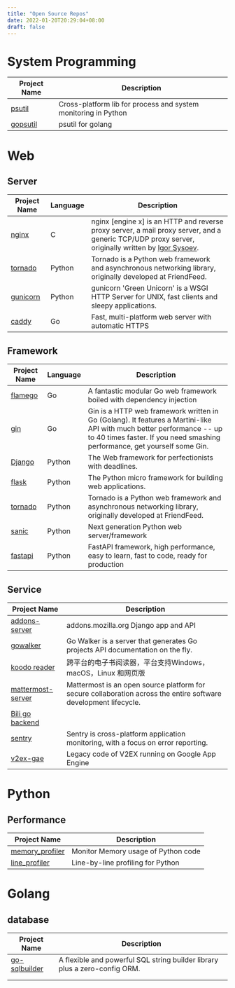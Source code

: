 ```yaml
---
title: "Open Source Repos"
date: 2022-01-20T20:29:04+08:00
draft: false
---
```


# System Programming

| Project Name                                   | Description                                                  |
| ---------------------------------------------- | ------------------------------------------------------------ |
| [psutil](https://github.com/giampaolo/psutil)  | Cross-platform lib for process and system monitoring in Python |
| [gopsutil](https://github.com/shirou/gopsutil) | psutil for golang                                            |

# Web

## Server

| Project Name                                     | Language | Description                                                  |
| ------------------------------------------------ | -------- | ------------------------------------------------------------ |
| [nginx](https://github.com/nginx/nginx)          | C        | nginx [engine x] is an HTTP and reverse proxy server, a mail proxy server, and a generic TCP/UDP proxy server, originally written by [Igor Sysoev](http://sysoev.ru/en/). |
| [tornado](https://github.com/tornadoweb/tornado) | Python   | Tornado is a Python web framework and asynchronous networking library, originally developed at FriendFeed. |
| [gunicorn](https://github.com/benoitc/gunicorn)  | Python   | gunicorn 'Green Unicorn' is a WSGI HTTP Server for UNIX, fast clients and sleepy applications. |
| [caddy](https://github.com/caddyserver/caddy)    | Go       | Fast, multi-platform web server with automatic HTTPS         |



## Framework

| Project Name                                     | Language | Description                                                  |
| ------------------------------------------------ | -------- | ------------------------------------------------------------ |
| [flamego](https://github.com/flamego/flamego)    | Go       | A fantastic modular Go web framework boiled with dependency injection |
| [gin](https://github.com/gin-gonic/gin)          | Go       | Gin is a HTTP web framework written in Go (Golang). It features a Martini-like API with much better performance -- up to 40 times faster. If you need smashing performance, get yourself some Gin. |
| [Django](https://github.com/django/django)       | Python   | The Web framework for perfectionists with deadlines.         |
| [flask](https://github.com/pallets/flask)        | Python   | The Python micro framework for building web applications.    |
| [tornado](https://github.com/tornadoweb/tornado) | Python   | Tornado is a Python web framework and asynchronous networking library, originally developed at FriendFeed. |
| [sanic](https://github.com/sanic-org/sanic)      | Python   | Next generation Python web server/framework                  |
| [fastapi](https://github.com/tiangolo/fastapi)   | Python   | FastAPI framework, high performance, easy to learn, fast to code, ready for production |



## Service

| Project Name                                                 | Description                                                  |
| ------------------------------------------------------------ | ------------------------------------------------------------ |
| [addons-server](https://github.com/mozilla/addons-server)    | addons.mozilla.org Django app and API                        |
| [gowalker](https://github.com/unknwon/gowalker)              | Go Walker is a server that generates Go projects API documentation on the fly. |
| [koodo reader](https://gitee.com/troyeguo/koodo-reader)      | 跨平台的电子书阅读器，平台支持Windows，macOS，Linux 和网页版 |
| [mattermost-server](https://github.com/mattermost/mattermost-server.git) | Mattermost is an open source platform for secure collaboration across the entire software development lifecycle. |
| [Bili go backend](https://github.com/changwh/go-common)      |                                                              |
| [sentry](https://github.com/getsentry/sentry)                | Sentry is cross-platform application monitoring, with a focus on error reporting. |
| [v2ex-gae](https://github.com/livid/v2ex-gae.git)            | Legacy code of V2EX running on Google App Engine             |

# Python

## Performance

| Project Name                                                 | Description                         |
| ------------------------------------------------------------ | ----------------------------------- |
| [memory_profiler](https://github.com/pythonprofilers/memory_profiler) | Monitor Memory usage of Python code |
| [line_profiler](https://github.com/pyutils/line_profiler)    | Line-by-line profiling for Python   |

# Golang

## database

| Project Name                                             | Description                                                  |
| -------------------------------------------------------- | ------------------------------------------------------------ |
| [go-sqlbuilder](https://github.com/huandu/go-sqlbuilder) | A flexible and powerful SQL string builder library plus a zero-config ORM. |
|                                                          |                                                              |
|                                                          |                                                              |

